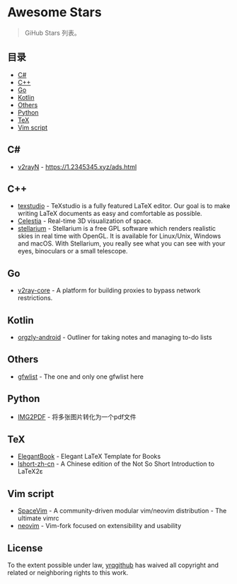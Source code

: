 # Awesome Stars

> GiHub Stars 列表。

## 目录

  - [C#](#c#)
  - [C++](#c++)
  - [Go](#go)
  - [Kotlin](#kotlin)
  - [Others](#others)
  - [Python](#python)
  - [TeX](#tex)
  - [Vim script](#vim-script)

## C# # 

- [v2rayN](https://github.com/2dust/v2rayN) - https://1.2345345.xyz/ads.html

## C++ 

- [texstudio](https://github.com/texstudio-org/texstudio) - TeXstudio is a fully featured LaTeX editor. Our goal is to make writing LaTeX documents as easy and comfortable as possible.
- [Celestia](https://github.com/CelestiaProject/Celestia) - Real-time 3D visualization of space.
- [stellarium](https://github.com/Stellarium/stellarium) - Stellarium is a free GPL software which renders realistic skies in real time with OpenGL. It is available for Linux/Unix, Windows and macOS. With Stellarium, you really see what you can see with your eyes, binoculars or a small telescope.

## Go 

- [v2ray-core](https://github.com/v2fly/v2ray-core) - A platform for building proxies to bypass network restrictions.

## Kotlin 

- [orgzly-android](https://github.com/orgzly/orgzly-android) - Outliner for taking notes and managing to-do lists

## Others 

- [gfwlist](https://github.com/gfwlist/gfwlist) - The one and only one gfwlist here

## Python 

- [IMG2PDF](https://github.com/DeltaHao/IMG2PDF) - 将多张图片转化为一个pdf文件

## TeX 

- [ElegantBook](https://github.com/ElegantLaTeX/ElegantBook) - Elegant LaTeX Template for Books
- [lshort-zh-cn](https://github.com/CTeX-org/lshort-zh-cn) - A Chi­nese edi­tion of the Not So Short Introduction to LaTeX2ε

## Vim script 

- [SpaceVim](https://github.com/SpaceVim/SpaceVim) - A community-driven modular vim/neovim distribution - The ultimate vimrc
- [neovim](https://github.com/neovim/neovim) - Vim-fork focused on extensibility and usability


## License

To the extent possible under law, [yrqgithub](https://github.com/yrqgithub) has waived all copyright and related or neighboring rights to this work.

